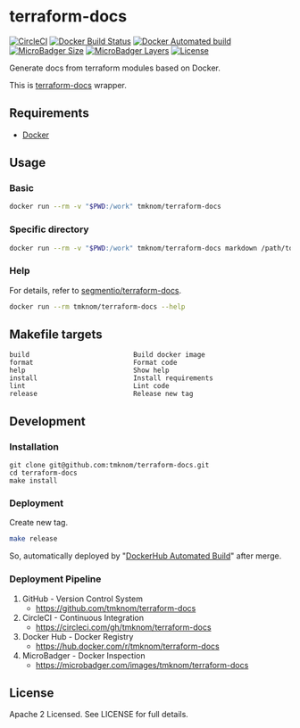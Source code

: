 # terraform-docs

[![CircleCI](https://circleci.com/gh/tmknom/terraform-docs.svg?style=svg)](https://circleci.com/gh/tmknom/terraform-docs)
[![Docker Build Status](https://img.shields.io/docker/build/tmknom/terraform-docs.svg)](https://hub.docker.com/r/tmknom/terraform-docs/builds/)
[![Docker Automated build](https://img.shields.io/docker/automated/tmknom/terraform-docs.svg)](https://hub.docker.com/r/tmknom/terraform-docs/)
[![MicroBadger Size](https://img.shields.io/microbadger/image-size/tmknom/terraform-docs.svg)](https://microbadger.com/images/tmknom/terraform-docs)
[![MicroBadger Layers](https://img.shields.io/microbadger/layers/tmknom/terraform-docs.svg)](https://microbadger.com/images/tmknom/terraform-docs)
[![License](https://img.shields.io/github/license/tmknom/terraform-docs.svg)](https://opensource.org/licenses/Apache-2.0)

Generate docs from terraform modules based on Docker.

This is [terraform-docs](https://github.com/segmentio/terraform-docs) wrapper.

## Requirements

- [Docker](https://www.docker.com/)

## Usage

### Basic

```sh
docker run --rm -v "$PWD:/work" tmknom/terraform-docs
```

### Specific directory

```sh
docker run --rm -v "$PWD:/work" tmknom/terraform-docs markdown /path/to/dir
```

### Help

For details, refer to [segmentio/terraform-docs](https://github.com/segmentio/terraform-docs).

```sh
docker run --rm tmknom/terraform-docs --help
```

## Makefile targets

```text
build                          Build docker image
format                         Format code
help                           Show help
install                        Install requirements
lint                           Lint code
release                        Release new tag
```

## Development

### Installation

```shell
git clone git@github.com:tmknom/terraform-docs.git
cd terraform-docs
make install
```

### Deployment

Create new tag.

```sh
make release
```

So, automatically deployed by "[DockerHub Automated Build](https://docs.docker.com/docker-hub/builds/)" after merge.

### Deployment Pipeline

1. GitHub - Version Control System
   - <https://github.com/tmknom/terraform-docs>
2. CircleCI - Continuous Integration
   - <https://circleci.com/gh/tmknom/terraform-docs>
3. Docker Hub - Docker Registry
   - <https://hub.docker.com/r/tmknom/terraform-docs>
4. MicroBadger - Docker Inspection
   - <https://microbadger.com/images/tmknom/terraform-docs>

## License

Apache 2 Licensed. See LICENSE for full details.
